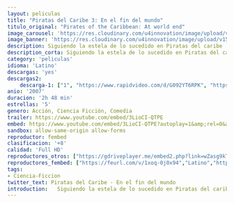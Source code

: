 ```yaml
---
layout: peliculas
title: "Piratas del Caribe 3: En el fin del mundo"
titulo_original: "Pirates of the Caribbean: At world end"
image_carousel: 'https://res.cloudinary.com/u4innovation/image/upload/v1560728828/piratas-fin-del-mundo-poster-min_gunruo.jpg'
image_banner: 'https://res.cloudinary.com/u4innovation/image/upload/v1560728828/piratas-fin-del-mundo-banner-min_ujkasx.jpg'
description: Siguiendo la estela de lo sucedido en Piratas del caribe  El cofre del hombre muerto, encontramos a nuestros héroes Will Turner y Elizabeth Swann aliados con el Capitán Barbossa, en una búsqueda desesperada para liberar al capitán Jack Sparrow de las manos de Davy Jones. Mientras, el terrorífico barco fantasma, el Holandés Errante, bajo el control de la Compañía de las Indias Orientales, causa estragos a lo largo de los Siete Mares. Will y Elizabeth, navegando en medio de la traición, la felonía y mares salvajes, deben seguir adelante rumbo a Singapur y enfrentarse al astuto pirata chino Sao Feng. Ahora, en los mismísimos confines de la tierra, todos ellos deben elegir un bando en la batalla final, ya que no sólo sus vidas y fortunas, sino también el futuro de la piratería clásica, pende de un hilo…
description_corta: Siguiendo la estela de lo sucedido en Piratas del caribe  El cofre del hombre muerto, encontramos a nuestros héroes Will Turner y Elizabeth Swann aliados con el Capitán Barbossa, en una búsqueda desesperada para liberar al capitán Jack Sparrow de las manos de Davy Jones. Mientras, el terrorífico barco fantasma, el Holandés Errante, bajo el
category: 'peliculas'
idioma: 'Latino'
descargas: 'yes'
descargas2:
    descarga-1: ["1", "https://www.rapidvideo.com/d/G092YT6RPK", "https://www.google.com/s2/favicons?domain=www.rapidvideo.com","RapidVideo","https://res.cloudinary.com/imbriitneysam/image/upload/v1541473684/mexico.png", "Latino", "Full HD"]
anio: '2007'
duracion: '2h 48 min'
estrellas: '5'
genero: Acción, Ciencia Ficción, Comedia
trailer: https://www.youtube.com/embed/3LioCI-QTPE
embed: https://www.youtube.com/embed/3LioCI-QTPE?autoplay=1&amp;rel=0&amp;hd=1&border=0&wmode=opaque&enablejsapi=1&modestbranding=1&controls=1&showinfo=0
sandbox: allow-same-origin allow-forms
reproductor: fembed
clasificacion: '+8'
calidad: 'Full HD'
reproductores_otros: ["https://gdriveplayer.me/embed2.php?link=wZasg9kT5bHovVqEr7M5hwCkOYM6LJOAzWAXutLgxpYLgIKu5CZZzx4tSlF6NzsJjwJF%252BJx2CJkyxzLCPBMpSkP7Ts7i8UVkYZWLJhiplkQEcvyP6gC1g2SPyjorNg8oyXRg0Cmu3vFT6ahtq8g%252FHZO4xYknLTnwzVCFF%252B138h3BiIi6IOgBfqC3WL21SLBZxsmhZB2GAoBOIczc0MMYWi","Latino","https://granpelis.tv/jwplayer/?source=https%3A%2F%2Fstorage.googleapis.com%2Fcobalt-alliance-232913.appspot.com%2F6060558%2FOHJZUUQzZi9CdWRXbTZtbFZRWGVndz09.mp4&id=399&type=mp4","Latino","https://mstream.website/a711g8lv39fq","Latino"]
reproductores_fembed: ["https://feurl.com/v/1xoq-0j0x94","Latino","https://feurl.com/v/dk6xrtxnyy435m-","Latino","https://feurl.com/v/11g5xij6jy78k82","Latino"]
tags:
- Ciencia-Ficcion
twitter_text: Piratas del Caribe - En el fin del mundo
introduction:   Siguiendo la estela de lo sucedido en Piratas del caribe  El cofre del hombre muerto, encontramos a nuestros héroes Will Turner y Elizabeth Swann aliados con el Capitán Barbossa, en una búsqueda desesperada para liberar al capitán Jack Sparrow de las manos de Davy Jones. Mientras, el terrorífico barco fantasma, el Holandés Errante, bajo el
---
```












